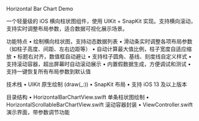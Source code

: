 

Horizontal Bar Chart Demo

一个轻量级的 iOS 横向柱状图组件，使用 UIKit + SnapKit 实现。支持横向滚动，支持实时调整布局参数，适合数据可视化展示场景。

功能特点
	•	绘制横向柱状图，支持动态数据列表
	•	滑动条实时调整各项布局参数（如柱子高度、间距、左右边距等）
	•	自动计算最大值比例，柱子宽度自适应缩放
	•	标题右对齐，数值框自动避让
	•	支持柱子圆角、基线、刻度线自定义样式
	•	支持滚动容器，超出屏幕时自动滚动展示
	•	内置假数据生成，方便调试和测试
	•	支持一键恢复所有布局参数到默认值

技术栈
	•	UIKit 原生绘制 (draw(_:))
	•	SnapKit 布局
	•	支持 iOS 13 及以上版本

目录结构
	•	HorizontalBarChartView.swift 单条柱状图绘制
	•	HorizontalScrollableBarChartView.swift 滚动容器封装
	•	ViewController.swift 演示界面，带参数调节功能

